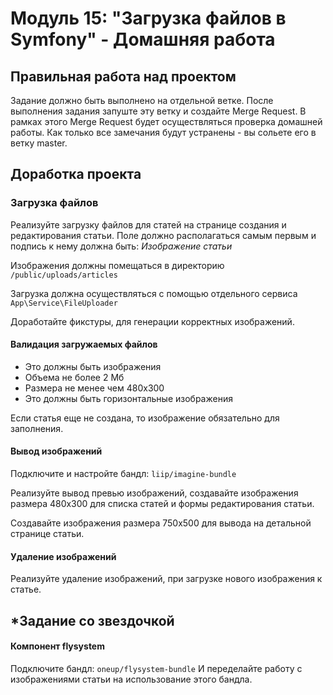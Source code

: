# Модуль 15: "Загрузка файлов в Symfony" - Домашняя работа

## Правильная работа над проектом

Задание должно быть выполнено на отдельной ветке. После выполнения задания запуште эту ветку и создайте Merge Request. В рамках этого Merge Request будет осуществляться проверка домашней работы. Как только все замечания будут устранены - вы сольете его в ветку master.

## Доработка проекта

### Загрузка файлов
Реализуйте загрузку файлов для статей на странице создания и редактирования статьи. Поле должно располагаться самым первым и подпись к нему должна быть: *Изображение статьи*

Изображения должны помещаться в директорию `/public/uploads/articles`

Загрузка должна осуществляться с помощью отдельного сервиса `App\Service\FileUploader`

Доработайте фикстуры, для генерации корректных изображений.

#### Валидация загружаемых файлов

- Это должны быть изображения
- Объема не более 2 Мб
- Размера не менее чем 480х300
- Это должны быть горизонтальные изображения

Если статья еще не создана, то изображение обязательно для заполнения. 

#### Вывод изображений
Подключите и настройте бандл: `liip/imagine-bundle`

Реализуйте вывод превью изображений, создавайте изображения размера 480х300 для списка статей и формы редактирования статьи.

Создавайте изображения размера 750x500 для вывода на детальной странице статьи.

#### Удаление изображений
Реализуйте удаление изображений, при загрузке нового изображения к статье. 
 
## *Задание со звездочкой
#### Компонент flysystem
Подключите бандл: `oneup/flysystem-bundle` И переделайте работу с изображениями статьи на использование этого бандла.
